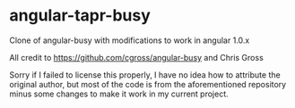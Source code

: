angular-tapr-busy
=================

Clone of angular-busy with modifications to work in angular 1.0.x

All credit to https://github.com/cgross/angular-busy and Chris Gross

Sorry if I failed to license this properly, I have no idea how to attribute the original author, but most of the code is from the aforementioned repository minus some changes to make it work in my current project.
